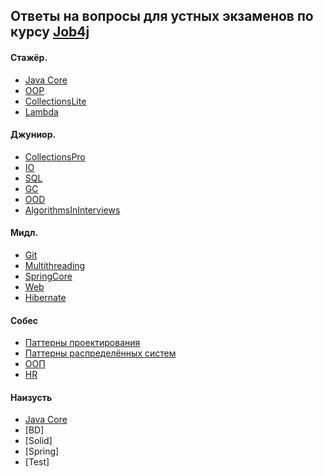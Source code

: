 ## Ответы на вопросы для устных экзаменов по курсу [Job4j](https://job4j.ru/ "https://job4j.ru")

#### Стажёр.
+ [Java Core](exam_questions/Core.md#core)
+ [OOP](exam_questions/OOP.md#oop)
+ [CollectionsLite](exam_questions/CollectionsLite.md#CollectionsLite)
+ [Lambda](exam_questions/Lambda.md#Lambda)
#### Джуниор.
+ [CollectionsPro](exam_questions/CollectionsPro.md#CollectionsPro)
+ [IO](exam_questions/IO.md#IO)
+ [SQL](exam_questions/SQL.md#SQL)
+ [GC](exam_questions/GC.md#GC)
+ [OOD](exam_questions/OOD.md#OOD)
+ [AlgorithmsInInterviews](exam_questions/AlgorithmsInInterviews.md#AlgorithmsInInterviews)
#### Мидл.
+ [Git](exam_questions/Git.md#Git)
+ [Multithreading](exam_questions/Multithreading.md#Multithreading)
+ [SpringCore](exam_questions/SpringCore.md#SpringCore)
+ [Web](exam_questions/Web.md#Web)
+ [Hibernate](exam_questions/Hibernate.md#Hibernate)

#### Собес

+ [Паттерны проектирования](exam_questions/Gof.md#Gof)
+ [Паттерны распределённых систем](exam_questions/Patofsys.md#Patofsys)
+ [ООП](exam_questions/Oopsobes.md#Oopsobes)
+ [HR](exam_questions/Hr.md#Hr)

#### Наизусть

+ [Java Core](exam_questions/корнаизусть.md#КорНаизусть)
+ [BD]
+ [Solid]
+ [Spring]
+ [Test]






